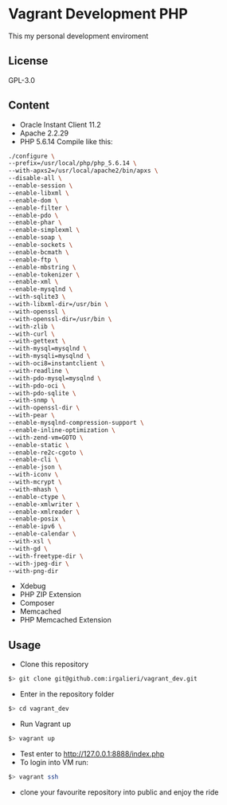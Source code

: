 # Vagrant Development PHP
This my personal development enviroment

## License
GPL-3.0

## Content
* Oracle Instant Client 11.2
* Apache 2.2.29
* PHP 5.6.14 Compile like this:

```bash
./configure \
--prefix=/usr/local/php/php_5.6.14 \
--with-apxs2=/usr/local/apache2/bin/apxs \
--disable-all \
--enable-session \
--enable-libxml \
--enable-dom \
--enable-filter \
--enable-pdo \
--enable-phar \
--enable-simplexml \
--enable-soap \
--enable-sockets \
--enable-bcmath \
--enable-ftp \
--enable-mbstring \
--enable-tokenizer \
--enable-xml \
--enable-mysqlnd \
--with-sqlite3 \
--with-libxml-dir=/usr/bin \
--with-openssl \
--with-openssl-dir=/usr/bin \
--with-zlib \
--with-curl \
--with-gettext \
--with-mysql=mysqlnd \
--with-mysqli=mysqlnd \
--with-oci8=instantclient \
--with-readline \
--with-pdo-mysql=mysqlnd \
--with-pdo-oci \
--with-pdo-sqlite \
--with-snmp \
--with-openssl-dir \
--with-pear \
--enable-mysqlnd-compression-support \
--enable-inline-optimization \
--with-zend-vm=GOTO \
--enable-static \
--enable-re2c-cgoto \
--enable-cli \
--enable-json \
--with-iconv \
--with-mcrypt \
--with-mhash \
--enable-ctype \
--enable-xmlwriter \
--enable-xmlreader \
--enable-posix \
--enable-ipv6 \
--enable-calendar \
--with-xsl \
--with-gd \
--with-freetype-dir \
--with-jpeg-dir \
--with-png-dir
```
* Xdebug
* PHP ZIP Extension
* Composer
* Memcached
* PHP Memcached Extension

## Usage
* Clone this repository
```bash
$> git clone git@github.com:irgalieri/vagrant_dev.git
```
* Enter in the repository folder
```bash
$> cd vagrant_dev
```
* Run Vagrant up
```bash
$> vagrant up
```
* Test enter to http://127.0.0.1:8888/index.php
* To login into VM run:
```bash
$> vagrant ssh
```
* clone your favourite repository into public and enjoy the ride
